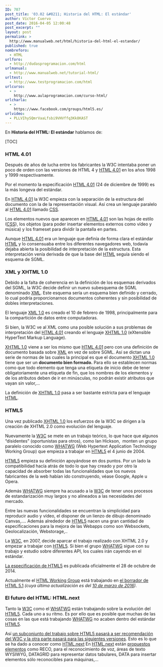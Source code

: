 ```yaml
---
ID: 707
post_title: '03.02 &#8211; Historia del HTML: El estándar'
author: Víctor Cuervo
post_date: 2016-04-05 12:00:48
post_excerpt: ""
layout: post
permalink: >
  http://www.manualweb.net/html/historia-del-html-el-estandar/
published: true
nombreforo:
  - HTML
urlforo:
  - http://dudasprogramacion.com/html
urlmanual:
  - http://www.manualweb.net/tutorial-html/
urltest:
  - http://www.testprogramacion.com/html
urlcurso:
  - >
    http://www.aulaprogramacion.com/curso-html/
urlcharla:
  - >
    https://www.facebook.com/groups/html5.es/
urlvideo:
  - PLLVIhySQmrVaaLfsbi9VHVffq3Kk8KAST
---
```

En <strong>Historia del HTML: El estándar</strong> hablamos de:

[TOC]
<a name="html4"></a>
<h3><b>HTML 4.01</b></h3>
<span style="font-weight: 400;">Después de años de lucha entre los fabricantes la W3C intentaba poner un poco de orden con las versiones de HTML 4 y </span><a href="http://www.w3.org/TR/REC-html40/"><span style="font-weight: 400;">HTML 4.01</span></a><span style="font-weight: 400;"> en los años 1998 y 1999 respectivamente.</span>

<span style="font-weight: 400;">Por el momento la especificación </span><a href="http://www.w3.org/TR/REC-html40/"><span style="font-weight: 400;">HTML 4.01</span></a><span style="font-weight: 400;"> (24 de diciembre de 1999) es la más longeva del estándar.</span>

<span style="font-weight: 400;">En </span><a href="http://www.w3.org/TR/REC-html40/"><span style="font-weight: 400;">HTML 4.01</span></a><span style="font-weight: 400;"> la W3C empieza con la separación de la estructura del documento con la de la representación visual. Así crea un lenguaje paralelo al </span><a href="http://www.w3.org/TR/REC-html40/"><span style="font-weight: 400;">HTML 4.01</span></a><span style="font-weight: 400;"> llamado </span><a href="http://www.manualweb.net/tutorial-css/"><span style="font-weight: 400;">CSS</span></a><span style="font-weight: 400;">.</span>

<span style="font-weight: 400;">Los elementos nuevos que aparecen en </span><a href="http://www.w3.org/TR/REC-html40/"><span style="font-weight: 400;">HTML 4.01</span></a><span style="font-weight: 400;"> son las hojas de estilo (</span><a href="http://www.manualweb.net/tutorial-css/"><span style="font-weight: 400;">CSS</span></a><span style="font-weight: 400;">), los objetos (para poder insertar elementos externos como vídeo y música) y los frameset para dividir la pantalla en partes.</span>

<span style="font-weight: 400;">Aunque </span><a href="http://www.w3.org/TR/REC-html40/"><span style="font-weight: 400;">HTML 4.01</span></a><span style="font-weight: 400;"> era un lenguaje que definía de forma clara el estándar </span><a href="http://www.manualweb.net/tutorial-html/"><span style="font-weight: 400;">HTML</span></a><span style="font-weight: 400;"> y lo consensuaba entre los diferentes navegadores web, todavía dejaba abierta la posibilidad de interpretación de la estructura. Esta interpretación venía derivada de que la base del </span><a href="http://www.manualweb.net/tutorial-html/"><span style="font-weight: 400;">HTML</span></a><span style="font-weight: 400;"> seguía siendo el esquema de SGML.</span>

<a name="xml"></a>
<h3><b>XML y XHTML 1.0</b></h3>
<span style="font-weight: 400;">Debido a la falta de coherencia en la definición de los esquemas derivados del SGML, la W3C decide definir un nuevo subesquema de SGML denominado </span><a href="http://www.manualweb.net/tutorial-xml/"><span style="font-weight: 400;">XML</span></a><span style="font-weight: 400;">. Este esquema sería un esquema bien definido y cerrado, lo cual podría proporcionarnos documentos coherentes y sin posibilidad de dobles interpretaciones.</span>

<span style="font-weight: 400;">El lenguaje </span><a href="http://www.w3.org/TR/1998/REC-xml-19980210"><span style="font-weight: 400;">XML 1.0</span></a><span style="font-weight: 400;"> es creado el 10 de febrero de 1998, principalmente para la compartición de datos entre computadoras.</span>

<span style="font-weight: 400;">Si bien, la W3C ve al XML como una posible solución a sus problemas de interpretación del </span><a href="http://www.w3.org/TR/REC-html40/"><span style="font-weight: 400;">HTML 4.01</span></a><span style="font-weight: 400;"> creando el lenguaje </span><a href="http://www.w3.org/TR/xhtml1/"><span style="font-weight: 400;">XHTML 1.0</span></a><span style="font-weight: 400;"> (eXtensible HyperText Markup Language).</span>

<a href="http://www.w3.org/TR/xhtml1/"><span style="font-weight: 400;">XHTML 1.0</span></a><span style="font-weight: 400;"> viene a ser los mismo que </span><a href="http://www.w3.org/TR/REC-html40/"><span style="font-weight: 400;">HTML 4.01</span></a><span style="font-weight: 400;"> pero con una definición de documento basada sobre </span><a href="http://www.manualweb.net/tutorial-xml/"><span style="font-weight: 400;">XML</span></a><span style="font-weight: 400;"> en vez de sobre SGML. Así se dictan una serie de normas de las cuales la principal es que el documento </span><a href="http://www.w3.org/TR/xhtml1/"><span style="font-weight: 400;">XHTML 1.0</span></a><span style="font-weight: 400;"> tiene que ser un </span><b>documento bien formado.</b><span style="font-weight: 400;"> Para ello se establecen normas como que todo elemento que tenga una etiqueta de inicio debe de tener obligatoriamente una etiqueta de fin, que los nombres de los elementos y de los atributos deben de ir en minúsculas, no podrán existir atributos que vayan sin valor,...</span>

<span style="font-weight: 400;">La definición de </span><a href="http://www.w3.org/TR/xhtml1/"><span style="font-weight: 400;">XHTML 1.0</span></a><span style="font-weight: 400;"> pasa a ser bastante estricta para el lenguaje </span><a href="http://www.manualweb.net/tutorial-html/"><span style="font-weight: 400;">HTML</span></a><span style="font-weight: 400;">.</span>

<a name="html5"></a>
<h3><b>HTML5</b></h3>
<span style="font-weight: 400;">Una vez publicado </span><a href="http://www.w3.org/TR/xhtml1/"><span style="font-weight: 400;">XHTML 1.0</span></a><span style="font-weight: 400;"> los esfuerzos de la W3C se dirigen a la creación de XHTML 2.0 como evolución del lenguaje.</span>

<span style="font-weight: 400;">Nuevamente la </span><a href="http://www.w3.org"><span style="font-weight: 400;">W3C</span></a><span style="font-weight: 400;"> se mete en un trabajo teórico, lo que hace que algunos “disidentes” (oportunistas para otros), como Ian Hickson,  monten un grupo paralelo conocido como </span><a href="http://www.whatwg.org/"><span style="font-weight: 400;">WHATWG</span></a><span style="font-weight: 400;"> (Web Hypertext Application Technology Working Group) que empieza a trabajar en </span><a href="http://www.w3.org/TR/html5/"><span style="font-weight: 400;">HTML5</span></a><span style="font-weight: 400;"> el 4 junio de 2004.</span>

<a href="http://www.w3.org/TR/html5/"><span style="font-weight: 400;">HTML5</span></a><span style="font-weight: 400;"> empieza su definición apoyándose en dos puntos. Por un lado la compatibilidad hacía atrás de todo lo que hay creado y por otro la capacidad de absorber todas las funcionalidades que los nuevos fabricantes de la web habían ido construyendo, véase Google, Apple u Opera.</span>

<span style="font-weight: 400;">Además </span><a href="http://www.whatwg.org/"><span style="font-weight: 400;">WHATWG</span></a><span style="font-weight: 400;"> siempre ha acusado a la </span><a href="http://www.w3.org"><span style="font-weight: 400;">W3C</span></a><span style="font-weight: 400;"> de tener unos procesos de estandarización muy largos y no alineados a las necesidades del mercado.</span>

<span style="font-weight: 400;">Entre las nuevas funcionalidades se encuentran la simplicidad para reproducir audio y vídeo, el disponer de un lienzo de dibujo denominado Canvas,.... Además alrededor de </span><a href="http://www.w3.org/TR/html5/"><span style="font-weight: 400;">HTML5</span></a><span style="font-weight: 400;"> nacen una gran cantidad de especificaciones para la mejora de las Webapps como son Websockets, Geolocalización, Webstorage,..</span>

<span style="font-weight: 400;">La </span><a href="http://www.w3.org"><span style="font-weight: 400;">W3C</span></a><span style="font-weight: 400;">, en 2007, decide aparcar el trabajo realizado con XHTML 2.0 y empezar a trabajar con </span><a href="http://www.w3.org/TR/html5/"><span style="font-weight: 400;">HTML5</span></a><span style="font-weight: 400;">. Si bien el grupo </span><a href="http://www.whatwg.org/"><span style="font-weight: 400;">WHATWG</span></a><span style="font-weight: 400;"> sigue con su trabajo y estudio sobre diferentes API, los cuales irán cayendo en el estándar.</span>

<a href="http://www.w3.org/TR/2014/REC-html5-20141028/"><span style="font-weight: 400;">La especificación de HTML5</span></a><span style="font-weight: 400;"> es publicada oficialmente el 28 de octubre de 2014.</span>

<span style="font-weight: 400;">Actualmente el </span><a href="http://www.w3.org/html/wg/"><span style="font-weight: 400;">HTML Working Group</span></a><span style="font-weight: 400;"> está trabajando en </span><a href="https://www.w3.org/TR/2016/WD-html51-20160310/"><span style="font-weight: 400;">el borrador de HTML 5.1</span></a> <i><span style="font-weight: 400;">(cuya última actualización es del </span></i><a href="https://www.w3.org/blog/news/archives/5313"><i><span style="font-weight: 400;">10 de marzo de 2016</span></i></a><i><span style="font-weight: 400;">).</span></i>

<a name="next"></a>
<h3><b>El futuro del HTML: HTML.next</b></h3>
<span style="font-weight: 400;">Tanto la </span><a href="http://www.w3.org"><span style="font-weight: 400;">W3C</span></a><span style="font-weight: 400;"> como el </span><a href="http://www.whatwg.org/"><span style="font-weight: 400;">WHATWG</span></a><span style="font-weight: 400;"> están trabajando sobre la evolución del </span><a href="http://www.w3.org/TR/html5/"><span style="font-weight: 400;">HTML5</span></a><span style="font-weight: 400;">. Cada uno a su ritmo. Es por ello que es posible que muchas de las cosas en las que está trabajando </span><a href="http://www.whatwg.org/"><span style="font-weight: 400;">WHATWG</span></a><span style="font-weight: 400;"> no acaben dentro del estándar </span><a href="http://www.w3.org/TR/html5/"><span style="font-weight: 400;">HTML5</span></a><span style="font-weight: 400;">.</span>

<span style="font-weight: 400;">Así </span><a href="http://www.w3.org/QA/2012/07/html5_and_htmlnext.html"><span style="font-weight: 400;">un subconjunto del trabajo sobre HTML5 pasará a ser recomendación del W3C y la otra parte pasará para las siguientes versiones</span></a><span style="font-weight: 400;">. Esto es lo que se ha dado a conocer como </span><a href="http://www.w3.org/wiki/HTML/next"><span style="font-weight: 400;">HTML.next</span></a>
<span style="font-weight: 400;">En </span><a href="http://www.w3.org/wiki/HTML/next"><span style="font-weight: 400;">HTML.next</span></a><span style="font-weight: 400;"> están </span><a href="http://www.w3.org/html/wg/next/markup/"><span style="font-weight: 400;">propuestos elementos</span></a><span style="font-weight: 400;"> como RECO, para el reconocimiento de voz, áreas de texto WYSIWYG, DATAGRID para representar datos tabulares, DATA para insertar elementos sólo reconocibles para máquinas,...</span>